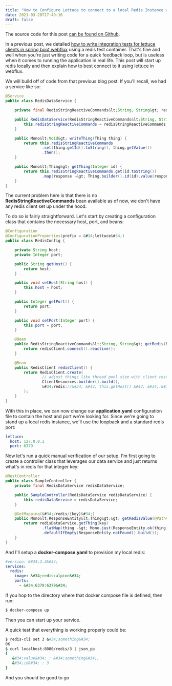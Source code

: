 ```yaml
---
title: "How to Configure Lettuce to connect to a local Redis Instance with Webflux"
date: 2021-03-28T17:49:16
draft: false
---
```


The source code for this post [can be found on Github](https://github.com/nfisher23/reactive-programming-webflux/tree/master/reactive-redis).

In a previous post, we detailed [how to write integration tests for lettuce clients in spring boot webflux](https://nickolasfisher.com/blog/How-to-use-a-Redis-Test-Container-with-LettuceSpring-Boot-Webflux) using a redis test container. That&#39;s fine and well when you&#39;re just writing code for a quick feedback loop, but is useless when it comes to running the application in real life. This post will start up redis locally and then explain how to best connect to it using lettuce in webflux.

We will build off of code from that previous blog post. If you&#39;ll recall, we had a service like so:

```java
@Service
public class RedisDataService {

    private final RedisStringReactiveCommands&lt;String, String&gt; redisStringReactiveCommands;

    public RedisDataService(RedisStringReactiveCommands&lt;String, String&gt; redisStringReactiveCommands) {
        this.redisStringReactiveCommands = redisStringReactiveCommands;
    }

    public Mono&lt;Void&gt; writeThing(Thing thing) {
        return this.redisStringReactiveCommands
                .set(thing.getId().toString(), thing.getValue())
                .then();
    }

    public Mono&lt;Thing&gt; getThing(Integer id) {
        return this.redisStringReactiveCommands.get(id.toString())
                .map(response -&gt; Thing.builder().id(id).value(response).build());
    }
}

```

The current problem here is that there is no **RedisStringReactiveCommands** bean available as of now, we don&#39;t have any redis client set up under the hood.

To do so is fairly straightforward. Let&#39;s start by creating a configuration class that contains the necessary host, port, and beans:

```java
@Configuration
@ConfigurationProperties(prefix = &#34;lettuce&#34;)
public class RedisConfig {

    private String host;
    private Integer port;

    public String getHost() {
        return host;
    }

    public void setHost(String host) {
        this.host = host;
    }

    public Integer getPort() {
        return port;
    }

    public void setPort(Integer port) {
        this.port = port;
    }

    @Bean
    public RedisStringReactiveCommands&lt;String, String&gt; getRedis(RedisClient redisClient) {
        return redisClient.connect().reactive();
    }

    @Bean
    public RedisClient redisClient() {
        return RedisClient.create(
                // adjust things like thread pool size with client resources
                ClientResources.builder().build(),
                &#34;redis://&#34; &#43; this.getHost() &#43; &#34;:&#34; &#43; this.getPort()
        );
    }
}

```

With this in place, we can now change our **application.yaml** configuration file to contain the host and port we&#39;re looking for. Since we&#39;re going to stand up a local redis instance, we&#39;ll use the loopback and a standard redis port:

```yaml
lettuce:
  host: 127.0.0.1
  port: 6379

```

Now let&#39;s run a quick manual verification of our setup. I&#39;m first going to create a controller class that leverages our data service and just returns what&#39;s in redis for that integer key:

```java
@RestController
public class SampleController {
    private final RedisDataService redisDataService;

    public SampleController(RedisDataService redisDataService) {
        this.redisDataService = redisDataService;
    }

    @GetMapping(&#34;/redis/{key}&#34;)
    public Mono&lt;ResponseEntity&lt;Thing&gt;&gt; getRedisValue(@PathVariable(&#34;key&#34;) Integer key) {
        return redisDataService.getThing(key)
                .flatMap(thing -&gt; Mono.just(ResponseEntity.ok(thing)))
                .defaultIfEmpty(ResponseEntity.notFound().build());
    }
}

```

And I&#39;ll setup a **docker-compose.yaml** to provision my local redis:

```yaml
#version: &#34;3.3&#34;
services:
  redis:
    image: &#34;redis:alpine&#34;
    ports:
      - &#34;6379:6379&#34;

```

If you hop to the directory where that docker compose file is defined, then run:

```bash
$ docker-compose up

```

Then you can start up your service.

A quick test that everything is working properly could be:

```bash
$ redis-cli set 3 &#34;something&#34;
OK
$ curl localhost:8080/redis/3 | json_pp
{
   &#34;value&#34; : &#34;something&#34;,
   &#34;id&#34; : 3
}

```

And you should be good to go
